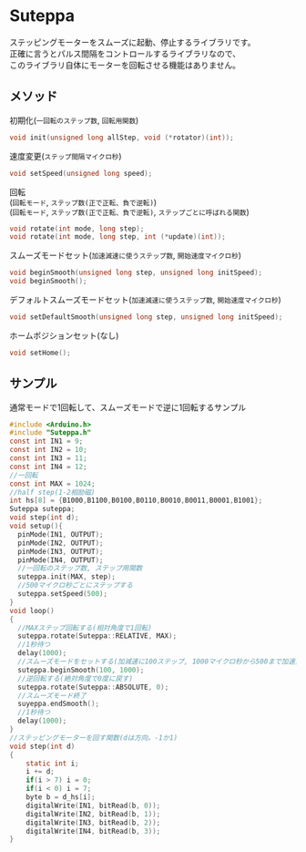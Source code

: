 # Suteppa
ステッピングモーターをスムーズに起動、停止するライブラリです。  
正確に言うとパルス間隔をコントロールするライブラリなので、  
このライブラリ自体にモーターを回転させる機能はありません。
## メソッド
初期化(`一回転のステップ数`, `回転用関数`)
```c
void init(unsigned long allStep, void (*rotator)(int));
```
速度変更(`ステップ間隔マイクロ秒`)
```c
void setSpeed(unsigned long speed);
```
回転  
(`回転モード`, `ステップ数(正で正転、負で逆転)`)  
(`回転モード`, `ステップ数(正で正転、負で逆転)`, `ステップごとに呼ばれる関数`)  
```c
void rotate(int mode, long step);
void rotate(int mode, long step, int (*update)(int));
```
スムーズモードセット(`加速減速に使うステップ数`, `開始速度マイクロ秒`)
```c
void beginSmooth(unsigned long step, unsigned long initSpeed);
void beginSmooth();
```
デフォルトスムーズモードセット(`加速減速に使うステップ数`, `開始速度マイクロ秒`)
```c
void setDefaultSmooth(unsigned long step, unsigned long initSpeed);
```
ホームポジションセット(なし)
```c
void setHome();
```
## サンプル
通常モードで1回転して、スムーズモードで逆に1回転するサンプル  
```c
#include <Arduino.h>
#include "Suteppa.h"
const int IN1 = 9;
const int IN2 = 10;
const int IN3 = 11;
const int IN4 = 12;
//一回転
const int MAX = 1024;
//half step(1-2相励磁)
int hs[8] = {B1000,B1100,B0100,B0110,B0010,B0011,B0001,B1001};
Suteppa suteppa;
void step(int d);
void setup(){
  pinMode(IN1, OUTPUT);
  pinMode(IN2, OUTPUT);
  pinMode(IN3, OUTPUT);
  pinMode(IN4, OUTPUT);
  //一回転のステップ数, ステップ用関数
  suteppa.init(MAX, step);
  //500マイクロ秒ごとにステップする
  suteppa.setSpeed(500);
}
void loop()
{
  //MAXステップ回転する(相対角度で1回転)
  suteppa.rotate(Suteppa::RELATIVE, MAX);
  //1秒待つ
  delay(1000);
  //スムーズモードをセットする(加減速に100ステップ, 1000マイクロ秒から500まで加速)
  suteppa.beginSmooth(100, 1000);
  //逆回転する(絶対角度で0度に戻す)
  suteppa.rotate(Suteppa::ABSOLUTE, 0);
  //スムーズモード終了
  suyeppa.endSmooth();
  //1秒待つ
  delay(1000);
}
//ステッピングモーターを回す関数(dは方向。-1か1)
void step(int d)
{
	static int i;
	i += d;
	if(i > 7) i = 0;
	if(i < 0) i = 7;
	byte b = d_hs[i];
	digitalWrite(IN1, bitRead(b, 0));
	digitalWrite(IN2, bitRead(b, 1));
	digitalWrite(IN3, bitRead(b, 2));
	digitalWrite(IN4, bitRead(b, 3));
}
```
